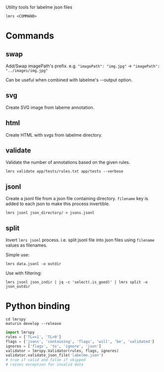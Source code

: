 Utility tools for labelme json files

```console
lmrs <COMMAND>
```

# Commands

## swap
Add/Swap imagePath's prefix.
e.g. `"imagePath": "img.jpg"` -> `"imagePath": "../images/img.jpg"`

Can be useful when combined with labelme's --output option.

## svg
Create SVG image from labeme annotation.

## html
Create HTML with svgs from labelme directory.

## validate
Validate the number of annotations based on the given rules.

```console
lmrs validate app/tests/rules.txt app/tests --verbose
```

## jsonl
Create a jsonl file from a json file containing directory.
`filename` key is added to each json to make this process invertible.

```console
lmrs jsonl json_directory/ > jsons.jsonl
```

## split
Invert `lmrs jsonl` process.
i.e. split jsonl file into json files using `filename` values as filenames.

Simple use:
```console
lmrs data.jsonl -o outdir
```

Use with filtering:
```console
lmrs jsonl json_indir | jq -c 'select(.is_good)' | lmrs split -o json_outdir
```

# Python binding

```console
cd lmrspy
maturin develop --release
```

```python
import lmrspy
rules = ['TL==1', 'TL>0']
flags = ['jsons', 'containing', 'flags', 'will', 'be', 'validated']
ignores = ['flags', 'to', 'ignore', 'json']
validator = lmrspy.Validator(rules, flags, ignores)
validator.validate_json_file('labelme.json')
# true if valid and false if skipped
# raises exception for invalid data
```
